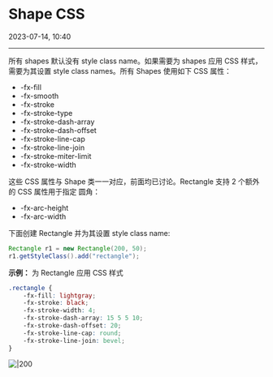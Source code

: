 # Shape CSS

2023-07-14, 10:40
****
所有 shapes 默认没有 style class name。如果需要为 shapes 应用 CSS 样式，需要为其设置 style class names。所有 Shapes 使用如下 CSS 属性：

- -fx-fill
- -fx-smooth
- -fx-stroke
- -fx-stroke-type
- -fx-stroke-dash-array
- -fx-stroke-dash-offset
- -fx-stroke-line-cap
- -fx-stroke-line-join
- -fx-stroke-miter-limit
- -fx-stroke-width

这些 CSS 属性与 Shape 类一一对应，前面均已讨论。Rectangle 支持 2 个额外的 CSS 属性用于指定 圆角：

- -fx-arc-height
- -fx-arc-width

下面创建 Rectangle 并为其设置 style class name:

```java
Rectangle r1 = new Rectangle(200, 50);
r1.getStyleClass().add("rectangle");
```

**示例：** 为 Rectangle 应用 CSS 样式

```css
.rectangle {
    -fx-fill: lightgray;
    -fx-stroke: black;
    -fx-stroke-width: 4;
    -fx-stroke-dash-array: 15 5 5 10;
    -fx-stroke-dash-offset: 20;
    -fx-stroke-line-cap: round;
    -fx-stroke-line-join: bevel;
}
```

![|200](Pasted%20image%2020230714103925.png)


